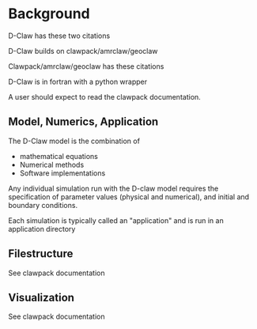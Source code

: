 # Background


D-Claw has these two citations

D-Claw builds on clawpack/amrclaw/geoclaw

Clawpack/amrclaw/geoclaw has these citations

D-Claw is in fortran with a python wrapper

A user should expect to read the clawpack documentation.


## Model, Numerics, Application

The D-Claw model is the combination of
- mathematical equations
- Numerical methods
- Software implementations


Any individual simulation run with the D-claw model requires the
specification of parameter values (physical and numerical), and
initial and boundary conditions.

Each simulation is typically called an "application" and is run in an
application directory



## Filestructure

See clawpack documentation


## Visualization

See clawpack documentation
